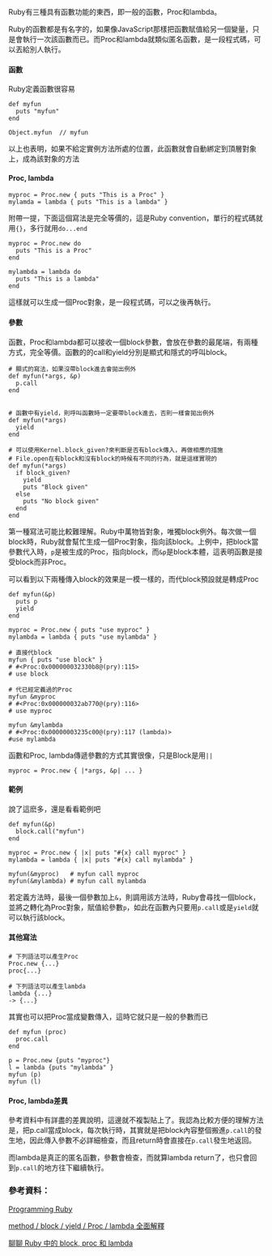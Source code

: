 Ruby有三種具有函數功能的東西，即一般的函數，Proc和lambda。

Ruby的函數都是有名字的，如果像JavaScript那樣把函數賦值給另一個變量，只是會執行一次該函數而已。而Proc和lambda就類似匿名函數，是一段程式碼，可以丟給別人執行。

#### 函數

Ruby定義函數很容易
```
def myfun
  puts "myfun"
end

Object.myfun  // myfun
```
以上也表明，如果不給定實例方法所處的位置，此函數就會自動綁定到頂層對象上，成為該對象的方法

#### Proc, lambda

```
myproc = Proc.new { puts "This is a Proc" }
mylamda = lambda { puts "This is a lambda" }
```

附帶一提，下面這個寫法是完全等價的，這是Ruby convention，單行的程式碼就用`{}`，多行就用`do...end`

```
myproc = Proc.new do
  puts "This is a Proc"
end

mylambda = lambda do
  puts "This is a lambda"
end
```

這樣就可以生成一個Proc對象，是一段程式碼，可以之後再執行。

#### 參數

函數，Proc和lambda都可以接收一個block參數，會放在參數的最尾端，有兩種方式，完全等價。函數的的call和yield分別是顯式和隱式的呼叫block。

```
# 顯式的寫法，如果沒帶block進去會拋出例外
def myfun(*args, &p)
  p.call
end


# 函數中有yield，則呼叫函數時一定要帶block進去，否則一樣會拋出例外
def myfun(*args)
  yield
end

# 可以使用Kernel.block_given?來判斷是否有block傳入，再做相應的措施
# File.open在有block和沒有block的時候有不同的行為，就是這樣實現的
def myfun(*args)
  if block_given?
    yield
    puts "Block given"
  else
    puts "No block given"
  end
end
```

第一種寫法可能比較難理解。Ruby中萬物皆對象，唯獨block例外。每次做一個block時，Ruby就會幫忙生成一個Proc對象，指向該block。上例中，把block當參數代入時，`p`是被生成的Proc，指向block，而`&p`是block本體，這表明函數是接受block而非Proc。

可以看到以下兩種傳入block的效果是一模一樣的，而代block預設就是轉成Proc

```
def myfun(&p)
  puts p
  yield
end

myproc = Proc.new { puts "use myproc" }
mylambda = lambda { puts "use mylambda" }

# 直接代block
myfun { puts "use block" }
# #<Proc:0x000000032330b8@(pry):115>
# use block

# 代已經定義過的Proc
myfun &myproc
# #<Proc:0x000000032ab770@(pry):116>
# use myproc

myfun &mylambda
# #<Proc:0x00000003235c00@(pry):117 (lambda)>
#use mylambda
```

函數和Proc, lambda傳遞參數的方式其實很像，只是Block是用`||`

```
myproc = Proc.new { |*args, &p| ... }
```

#### 範例

說了這麽多，還是看看範例吧

```
def myfun(&p)
  block.call("myfun")
end

myproc = Proc.new { |x| puts "#{x} call myproc" }
mylambda = lambda { |x| puts "#{x} call mylambda" }

myfun(&myproc)   # myfun call myproc
myfun(&mylambda) # myfun call mylambda
```

若定義方法時，最後一個參數加上`&`，則調用該方法時，Ruby會尋找一個block，並將之轉化為Proc對象，賦值給參數`p`，如此在函數內只要用`p.call`或是`yield`就可以執行該block。

#### 其他寫法

```
# 下列語法可以產生Proc
Proc.new {...}
proc{...}

# 下列語法可以產生lambda
lambda {...}
-> {...}
```

其實也可以把Proc當成變數傳入，這時它就只是一般的參數而已

```
def myfun (proc)
  proc.call
end

p = Proc.new {puts "myproc"}
l = lambda {puts "mylambda" }
myfun (p)
myfun (l)
```

#### Proc, lambda差異

參考資料中有詳盡的差異說明，這邊就不複製貼上了。我認為比較方便的理解方法是，把p.call當成block，每次執行時，其實就是把block內容整個搬進`p.call`的發生地，因此傳入參數不必詳細檢查，而且return時會直接在`p.call`發生地返回。

而lambda是真正的匿名函數，參數會檢查，而就算lambda return了，也只會回到`p.call`的地方往下繼續執行。

### 參考資料：

[Programming Ruby](https://pragprog.com/book/ruby4/programming-ruby-1-9-2-0)

[method / block / yield / Proc / lambda 全面解釋](http://railsfun.tw/t/method-block-yield-proc-lambda/110)

[聊聊 Ruby 中的 block, proc 和 lambda](https://ruby-china.org/topics/10414)

